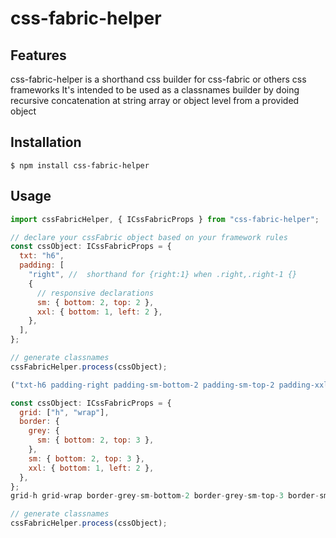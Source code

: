 # css-fabric-helper

## Features

css-fabric-helper is a shorthand css builder for css-fabric or others css frameworks
It's intended to be used as a classnames builder by doing recursive concatenation at string array or object level from a provided object

## Installation

```
$ npm install css-fabric-helper
```

## Usage

```jsx
import cssFabricHelper, { ICssFabricProps } from "css-fabric-helper";

// declare your cssFabric object based on your framework rules
const cssObject: ICssFabricProps = {
  txt: "h6",
  padding: [
    "right", //  shorthand for {right:1} when .right,.right-1 {}
    {
      // responsive declarations
      sm: { bottom: 2, top: 2 },
      xxl: { bottom: 1, left: 2 },
    },
  ],
};

// generate classnames
cssFabricHelper.process(cssObject);

("txt-h6 padding-right padding-sm-bottom-2 padding-sm-top-2 padding-xxl-bottom-1 padding-xxl-left-2");
```

```jsx
const cssObject: ICssFabricProps = {
  grid: ["h", "wrap"],
  border: {
    grey: {
      sm: { bottom: 2, top: 3 },
    },
    sm: { bottom: 2, top: 3 },
    xxl: { bottom: 1, left: 2 },
  },
};
grid-h grid-wrap border-grey-sm-bottom-2 border-grey-sm-top-3 border-sm-bottom-2 border-sm-top-3 border-xxl-bottom-1 border-xxl-left-2

// generate classnames
cssFabricHelper.process(cssObject);
```
